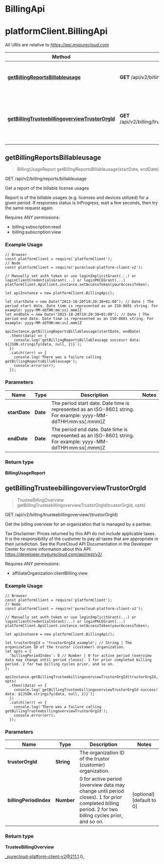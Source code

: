 # BillingApi

# platformClient.BillingApi

All URIs are relative to *https://api.mypurecloud.com*

| Method | HTTP request | Description |
| ------------- | ------------- | ------------- |
[**getBillingReportsBillableusage**](BillingApi#getBillingReportsBillableusage) | **GET** /api/v2/billing/reports/billableusage | Get a report of the billable license usages
[**getBillingTrusteebillingoverviewTrustorOrgId**](BillingApi#getBillingTrusteebillingoverviewTrustorOrgId) | **GET** /api/v2/billing/trusteebillingoverview/{trustorOrgId} | Get the billing overview for an organization that is managed by a partner.



## getBillingReportsBillableusage

> BillingUsageReport getBillingReportsBillableusage(startDate, endDate)


GET /api/v2/billing/reports/billableusage

Get a report of the billable license usages

Report is of the billable usages (e.g. licenses and devices utilized) for a given period. If responses status is InProgress, wait a few seconds, then try the same request again.

Requires ANY permissions:

* billing:subscription:read
* billing:subscription:view

### Example Usage

```{"language":"javascript"}
// Browser
const platformClient = require('platformClient');
// Node
const platformClient = require('purecloud-platform-client-v2');

// Manually set auth token or use loginImplicitGrant(...) or loginClientCredentialsGrant(...) or loginPKCEGrant(...)
platformClient.ApiClient.instance.setAccessToken(yourAccessToken);

let apiInstance = new platformClient.BillingApi();

let startDate = new Date("2013-10-20T19:20:30+01:00"); // Date | The period start date. Date time is represented as an ISO-8601 string. For example: yyyy-MM-ddTHH:mm:ss[.mmm]Z
let endDate = new Date("2013-10-20T19:20:30+01:00"); // Date | The period end date. Date time is represented as an ISO-8601 string. For example: yyyy-MM-ddTHH:mm:ss[.mmm]Z

apiInstance.getBillingReportsBillableusage(startDate, endDate)
  .then((data) => {
    console.log(`getBillingReportsBillableusage success! data: ${JSON.stringify(data, null, 2)}`);
  })
  .catch((err) => {
    console.log('There was a failure calling getBillingReportsBillableusage');
    console.error(err);
  });
```

### Parameters


| Name | Type | Description  | Notes |
| ------------- | ------------- | ------------- | ------------- |
 **startDate** | **Date** | The period start date. Date time is represented as an ISO-8601 string. For example: yyyy-MM-ddTHH:mm:ss[.mmm]Z |  |
 **endDate** | **Date** | The period end date. Date time is represented as an ISO-8601 string. For example: yyyy-MM-ddTHH:mm:ss[.mmm]Z |  |

### Return type

**BillingUsageReport**


## getBillingTrusteebillingoverviewTrustorOrgId

> TrusteeBillingOverview getBillingTrusteebillingoverviewTrustorOrgId(trustorOrgId, opts)


GET /api/v2/billing/trusteebillingoverview/{trustorOrgId}

Get the billing overview for an organization that is managed by a partner.

Tax Disclaimer: Prices returned by this API do not include applicable taxes. It is the responsibility of the customer to pay all taxes that are appropriate in their jurisdiction. See the PureCloud API Documentation in the Developer Center for more information about this API: https://developer.mypurecloud.com/api/rest/v2/

Requires ANY permissions:

* affiliateOrganization:clientBilling:view

### Example Usage

```{"language":"javascript"}
// Browser
const platformClient = require('platformClient');
// Node
const platformClient = require('purecloud-platform-client-v2');

// Manually set auth token or use loginImplicitGrant(...) or loginClientCredentialsGrant(...) or loginPKCEGrant(...)
platformClient.ApiClient.instance.setAccessToken(yourAccessToken);

let apiInstance = new platformClient.BillingApi();

let trustorOrgId = "trustorOrgId_example"; // String | The organization ID of the trustor (customer) organization.
let opts = { 
  'billingPeriodIndex': 0 // Number | 0 for active period (overview data may change until period closes). 1 for prior completed billing period. 2 for two billing cycles prior, and so on.
};

apiInstance.getBillingTrusteebillingoverviewTrustorOrgId(trustorOrgId, opts)
  .then((data) => {
    console.log(`getBillingTrusteebillingoverviewTrustorOrgId success! data: ${JSON.stringify(data, null, 2)}`);
  })
  .catch((err) => {
    console.log('There was a failure calling getBillingTrusteebillingoverviewTrustorOrgId');
    console.error(err);
  });
```

### Parameters


| Name | Type | Description  | Notes |
| ------------- | ------------- | ------------- | ------------- |
 **trustorOrgId** | **String** | The organization ID of the trustor (customer) organization. |  |
 **billingPeriodIndex** | **Number** | 0 for active period (overview data may change until period closes). 1 for prior completed billing period. 2 for two billing cycles prior, and so on. | [optional] [default to 0] |

### Return type

**TrusteeBillingOverview**


_purecloud-platform-client-v2@211.1.0_
